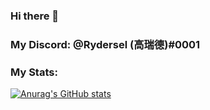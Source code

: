 ### Hi there 👋


### My Discord: @Rydersel (高瑞德)#0001


### My Stats:

[![Anurag's GitHub stats](https://github-readme-stats.vercel.app/api?username=Rydersel)](https://github.com/anuraghazra/github-readme-stats&?hide==stars,prs)
